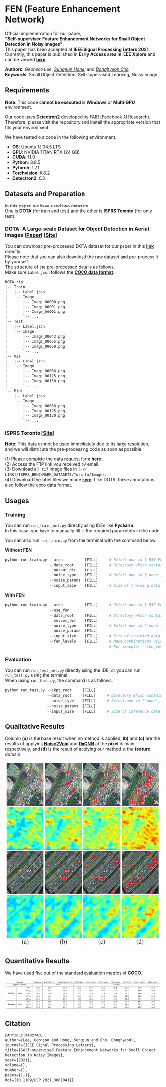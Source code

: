 # FEN (Feature Enhancement Network)
Official implementation for our paper,  
**"Self-supervised Feature Enhancement Networks for Small Object Detection in Noisy Images"**.  
This paper has been accepted at **IEEE Signal Processing Letters 2021**.  
Currently, this paper is published in **Early Access area in IEEE Xplore** and can be viewed **[here](https://ieeexplore.ieee.org/document/9432743)**. 
  
**Authors**: *Geonsoo Lee*, *[Sungeun Hong](https://scholar.google.com/citations?user=CD27PpoAAAAJ&hl=ko&oi=ao)*, and *[Donghyeon Cho](https://scholar.google.com/citations?user=zj-NER4AAAAJ&hl=ko&oi=ao)*  
**Keywords**: Small Object Detection, Self-supervised Learning, Noisy Image  

## Requirements
**Note**: This code **cannot be executed** in **Windows** or **Multi-GPU** environment.  

Our code uses **[Detectron2](https://github.com/facebookresearch/detectron2)** developed by FAIR (Facebook AI Research).   
Therefore, please visit the repository and install the appropriate version that fits your environment.  

We have tested our code in the following environment.  
- **OS**: Ubuntu 18.04.5 LTS
- **GPU**: NVIDIA TITAN RTX (24 GB)
- **CUDA**: 11.0
- **Python**: 3.8.5
- **Pytorch**: 1.7.1
- **Torchvision**: 0.8.2
- **Detectron2**: 0.3

## Datasets and Preparation
In this paper, we have used two datasets.   
One is **DOTA** (for train and test) and the other is **ISPRS Toronto** (for only test).

### DOTA: A Large-scale Dataset for Object Detection in Aerial Images [[Paper](https://arxiv.org/abs/1711.10398)] [[Site](https://captain-whu.github.io/DOTA/dataset.html)]
You can download pre-processed DOTA dataset for our paper in this **[link](https://2gunsu.synology.me:1006/sharing/TCu337UJP)** directly.  
Please note that you can also download the raw dataset and pre-process it by yourself.  
The structure of the pre-processed data is as follows.  
Make sure ```Label.json``` follows the **[COCO data format](https://cocodataset.org/#format-data)**.

```
DOTA.zip
|-- Train
|   |-- Label.json
|   `-- Image
|       |-- Image_00000.png
|       |-- Image_00001.png
|       |-- Image_00002.png
|       `-- ...
|-- Test
|   |-- Label.json
|   `-- Image
|       |-- Image_00042.png
|       |-- Image_00055.png
|       |-- Image_00060.png
|       `-- ...
|-- Val
|   |-- Label.json
|   `-- Image
|       |-- Image_00066.png
|       |-- Image_00125.png
|       |-- Image_00130.png
|       `-- ...
`-- Mini
    |-- Label.json
    `-- Image
        |-- Image_00066.png
        |-- Image_00125.png
        |-- Image_00130.png
        `-- ...
```

### ISPRS Toronto [[Site](https://www.isprs.org/default.aspx)]
**Note**: This data cannot be used immediately due to its large resolution,  
and we will distribute the pre-processing code as soon as possible.  

(1) Please complete the data request form **[here](https://www2.isprs.org/commissions/comm2/wg4/benchmark/data-request-form/)**.  
(2) Access the FTP link you received by email.  
(3) Download all ```.tif``` image files in ```[FTP LINK]/ISPRS_BENCHMARK_DATASETS/Toronto/Images```.  
(4) Download the label files we made **[here](https://2gunsu.synology.me:1006/sharing/vzkqIH7kq)**. Like DOTA, these annotations also follow the coco data format.

## Usages
### Training
You can run ```run_train_net.py``` directly using IDEs like **Pycharm**.  
In this case, you have to manually fill in the required parameters in the code.  

You can also run ```run_train.py``` from the terminal with the command below.  

__Without FEN__
```python
python run_train.py --arch          [FILL]     # Select one in ['R50-FPN', 'R101-FPN', 'X101-FPN'] (Default: 'X101-FPN')
                    --data_root     [FILL]     # Directory which contains 'Train', 'Test', 'Val' folders
                    --output_dir    [FILL]
                    --noise_type    [FILL]     # Select one in ['none', 'gaussian', 'snp'] (Default: 'none')
                    --noise_params  [FILL]     
                    --input_size    [FILL]     # Size of training data (Default: 800)
```

__With FEN__
```python
python run_train.py --arch          [FILL]     # Select one in ['R50-FPN', 'R101-FPN', 'X101-FPN'] (Default: 'X101-FPN')
                    --use_fen
                    --data_root     [FILL]     # Directory which contains 'Train', 'Test', 'Val' folders
                    --output_dir    [FILL]
                    --noise_type    [FILL]     # Select one in ['none', 'gaussian', 'snp'] (Default: 'none')
                    --noise_params  [FILL]
                    --input_size    [FILL]     # Size of training data (Default: 800)
                    --fen_levels    [FILL]     # Make combinations using ['p2', 'p3', 'p4', 'p5', 'p6']
                                               # For example, --fen_levels p2 p4 p5
```


### Evaluation
You can run ```run_test_net.py``` directly using the IDE, or you can run ```run_test.py``` using the terminal.  
When using ```run_test.py```, the command is as follows.  
```python
python run_test.py --ckpt_root     [FILL]
                   --data_root     [FILL]     # Directory which contains 'Image' folder and 'Label.json'
                   --noise_type    [FILL]     # Select one in ['none', 'gaussian', 'snp'] (Default: 'none')
                   --noise_params  [FILL]             
                   --input_size    [FILL]     # Size of inference data (Default: 800)
```

## Qualitative Results
Column **(a)** is the base result when no method is applied, **(b)** and **(c)** are the results of applying **[Noise2Void](https://ieeexplore.ieee.org/document/8954066)** and **[DnCNN](https://ieeexplore.ieee.org/document/7839189)** at the **pixel** domain, respectively, and **(d)** is the result of applying our method at the **feature** domain.
<p align="center">
  <img src="/IMG/result_img.png" width="600" height="600">
</p>

## Quantitative Results
We have used five out of the standard evaluation metrics of **[COCO](https://cocodataset.org/#detection-eval)**.
<p align="center">
  <img src="/IMG/result_table.png">
</p>

## Citation
```
@ARTICLE{9432743,  
author={Lee, Geonsoo and Hong, Sungeun and Cho, Donghyeon},  
journal={IEEE Signal Processing Letters},   
title={Self-supervised Feature Enhancement Networks for Small Object Detection in Noisy Images},   
year={2021},  
volume={},  
number={},  
pages={1-1},  
doi={10.1109/LSP.2021.3081041}}
```
